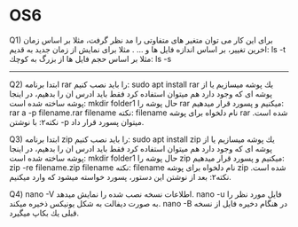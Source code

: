 # OS6
Q1)
براى اين كار مى توان متغير هاى متفاوتى را مد نظر گرفت، مثلا بر اساس زمان اخرين تغيير، بر اساس اندازه فايل ها و … .
مثلا براى نمايش از زمان جديد به قديم:
ls -t
مثلا بر اساس حجم فايل ها از بزرگ به كوچك:
ls -s
*************************************************************************
Q2)
ابتدا برنامه 
rar 
را بايد نصب كنيم:
sudo apt install rar
يك پوشه ميسازيم يا از پوشه اى كه وجود دارد هم ميتوان استفاده كرد فقط بايد ادرس ان را بدهيم، در اينجا پوشه ساخته شده است:
mkdir folder1
حال پوشه را rar ميكنيم و پسورد قرار ميدهيم:
rar a -p filename.rar filename
نكته: 
filename 
نام دلخواه براى پوشه 
rar 
شده است.
نكته٢: 
با نوشتن 
-p
ميتوان پسورد قرار داد.

Q3)
ابتدا برنامه 
zip 
را بايد نصب كنيم:
sudo apt install zip
يك پوشه ميسازيم يا از پوشه اى كه وجود دارد هم ميتوان استفاده كرد فقط بايد ادرس ان را بدهيم، در اينجا پوشه ساخته شده است:
mkdir folder1
حال پوشه را
 zip 
ميكنيم و پسورد قرار ميدهيم:
zip -re filename.zip filename
نكته: 
filename 
نام دلخواه براى پوشه 
zip 
شده است.
نكته٢: 
بعد از نوشتن اين دستور، پسورد خواسته ميشود كه وارد ميكنيم.

Q4)
nano -V
اطلاعات نسخه نصب شده را نمايش ميدهد.
nano -u
فايل مورد نظر را به صورت ديفالت به شكل يونيكس ذخيره ميكند.
nano -B
در هنگام دخيره فايل از نسخه قبلى يك بكاپ ميگيرد.














